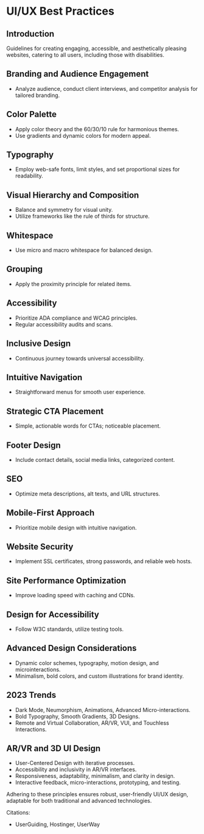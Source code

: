 # UI/UX Best Practices

## Introduction
Guidelines for creating engaging, accessible, and aesthetically pleasing websites, catering to all users, including those with disabilities.

## Branding and Audience Engagement
- Analyze audience, conduct client interviews, and competitor analysis for tailored branding.

## Color Palette
- Apply color theory and the 60/30/10 rule for harmonious themes.
- Use gradients and dynamic colors for modern appeal.

## Typography
- Employ web-safe fonts, limit styles, and set proportional sizes for readability.

## Visual Hierarchy and Composition
- Balance and symmetry for visual unity.
- Utilize frameworks like the rule of thirds for structure.

## Whitespace
- Use micro and macro whitespace for balanced design.

## Grouping
- Apply the proximity principle for related items.

## Accessibility
- Prioritize ADA compliance and WCAG principles.
- Regular accessibility audits and scans.

## Inclusive Design
- Continuous journey towards universal accessibility.

## Intuitive Navigation
- Straightforward menus for smooth user experience.

## Strategic CTA Placement
- Simple, actionable words for CTAs; noticeable placement.

## Footer Design
- Include contact details, social media links, categorized content.

## SEO
- Optimize meta descriptions, alt texts, and URL structures.

## Mobile-First Approach
- Prioritize mobile design with intuitive navigation.

## Website Security
- Implement SSL certificates, strong passwords, and reliable web hosts.

## Site Performance Optimization
- Improve loading speed with caching and CDNs.

## Design for Accessibility
- Follow W3C standards, utilize testing tools.

## Advanced Design Considerations
- Dynamic color schemes, typography, motion design, and microinteractions.
- Minimalism, bold colors, and custom illustrations for brand identity.

## 2023 Trends
- Dark Mode, Neumorphism, Animations, Advanced Micro-interactions.
- Bold Typography, Smooth Gradients, 3D Designs.
- Remote and Virtual Collaboration, AR/VR, VUI, and Touchless Interactions.

## AR/VR and 3D UI Design
- User-Centered Design with iterative processes.
- Accessibility and inclusivity in AR/VR interfaces.
- Responsiveness, adaptability, minimalism, and clarity in design.
- Interactive feedback, micro-interactions, prototyping, and testing.

Adhering to these principles ensures robust, user-friendly UI/UX design, adaptable for both traditional and advanced technologies.

Citations:
- UserGuiding, Hostinger, UserWay
